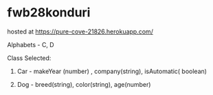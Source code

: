 # fwb28konduri

hosted at https://pure-cove-21826.herokuapp.com/

Alphabets - C, D

Class Selected:

1) Car  -  makeYear (number) , company(string), isAutomatic( boolean)

2) Dog - breed(string), color(string), age(number)

